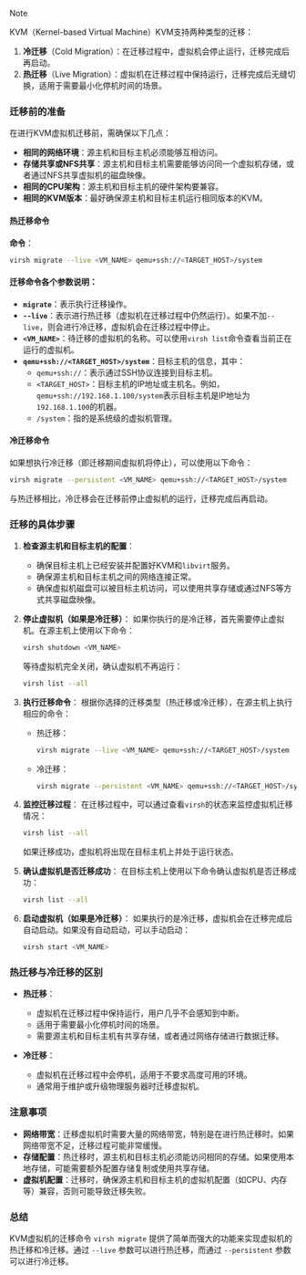 > [!note]
> KVM（Kernel-based Virtual Machine）KVM支持两种类型的迁移：
> 1. **冷迁移**（Cold Migration）：在迁移过程中，虚拟机会停止运行，迁移完成后再启动。
> 2. **热迁移**（Live Migration）：虚拟机在迁移过程中保持运行，迁移完成后无缝切换，适用于需要最小化停机时间的场景。

### 迁移前的准备
在进行KVM虚拟机迁移前，需确保以下几点：
- **相同的网络环境**：源主机和目标主机必须能够互相访问。
- **存储共享或NFS共享**：源主机和目标主机需要能够访问同一个虚拟机存储，或者通过NFS共享虚拟机的磁盘映像。
- **相同的CPU架构**：源主机和目标主机的硬件架构要兼容。
- **相同的KVM版本**：最好确保源主机和目标主机运行相同版本的KVM。


#### 热迁移命令
**命令**：
```bash
virsh migrate --live <VM_NAME> qemu+ssh://<TARGET_HOST>/system
```

#### 迁移命令各个参数说明：
- **`migrate`**：表示执行迁移操作。
- **`--live`**：表示进行热迁移（虚拟机在迁移过程中仍然运行）。如果不加`--live`，则会进行冷迁移，虚拟机会在迁移过程中停止。
- **`<VM_NAME>`**：待迁移的虚拟机的名称。可以使用`virsh list`命令查看当前正在运行的虚拟机。
- **`qemu+ssh://<TARGET_HOST>/system`**：目标主机的信息，其中：
  - `qemu+ssh://`：表示通过SSH协议连接到目标主机。
  - `<TARGET_HOST>`：目标主机的IP地址或主机名。例如，`qemu+ssh://192.168.1.100/system`表示目标主机是IP地址为`192.168.1.100`的机器。
  - `/system`：指的是系统级的虚拟机管理。

#### 冷迁移命令
如果想执行冷迁移（即迁移期间虚拟机将停止），可以使用以下命令：
```bash
virsh migrate --persistent <VM_NAME> qemu+ssh://<TARGET_HOST>/system
```
与热迁移相比，冷迁移会在迁移前停止虚拟机的运行，迁移完成后再启动。

### 迁移的具体步骤
1. **检查源主机和目标主机的配置**：
   - 确保目标主机上已经安装并配置好KVM和`libvirt`服务。
   - 确保源主机和目标主机之间的网络连接正常。
   - 确保虚拟机磁盘可以被目标主机访问，可以使用共享存储或通过NFS等方式共享磁盘映像。

2. **停止虚拟机（如果是冷迁移）**：
   如果你执行的是冷迁移，首先需要停止虚拟机。在源主机上使用以下命令：
   ```bash
   virsh shutdown <VM_NAME>
   ```
   等待虚拟机完全关闭，确认虚拟机不再运行：
   ```bash
   virsh list --all
   ```

3. **执行迁移命令**：
   根据你选择的迁移类型（热迁移或冷迁移），在源主机上执行相应的命令：
   - 热迁移：
     ```bash
     virsh migrate --live <VM_NAME> qemu+ssh://<TARGET_HOST>/system
     ```
   - 冷迁移：
     ```bash
     virsh migrate --persistent <VM_NAME> qemu+ssh://<TARGET_HOST>/system
     ```

4. **监控迁移过程**：
   在迁移过程中，可以通过查看`virsh`的状态来监控虚拟机迁移情况：
   ```bash
   virsh list --all
   ```

   如果迁移成功，虚拟机将出现在目标主机上并处于运行状态。

5. **确认虚拟机是否迁移成功**：
   在目标主机上使用以下命令确认虚拟机是否迁移成功：
   ```bash
   virsh list --all
   ```

6. **启动虚拟机（如果是冷迁移）**：
   如果执行的是冷迁移，虚拟机会在迁移完成后自动启动。如果没有自动启动，可以手动启动：
   ```bash
   virsh start <VM_NAME>
   ```

### 热迁移与冷迁移的区别
- **热迁移**：
  - 虚拟机在迁移过程中保持运行，用户几乎不会感知到中断。
  - 适用于需要最小化停机时间的场景。
  - 需要源主机和目标主机有共享存储，或者通过网络存储进行数据迁移。

- **冷迁移**：
  - 虚拟机在迁移过程中会停机，适用于不要求高度可用的环境。
  - 通常用于维护或升级物理服务器时迁移虚拟机。

### 注意事项
- **网络带宽**：迁移虚拟机时需要大量的网络带宽，特别是在进行热迁移时。如果网络带宽不足，迁移过程可能非常缓慢。
- **存储配置**：热迁移时，源主机和目标主机必须能访问相同的存储。如果使用本地存储，可能需要额外配置存储复制或使用共享存储。
- **虚拟机配置**：迁移时，确保源主机和目标主机的虚拟机配置（如CPU、内存等）兼容，否则可能导致迁移失败。

### 总结
KVM虚拟机的迁移命令 `virsh migrate` 提供了简单而强大的功能来实现虚拟机的热迁移和冷迁移。通过 `--live` 参数可以进行热迁移，而通过 `--persistent` 参数可以进行冷迁移。